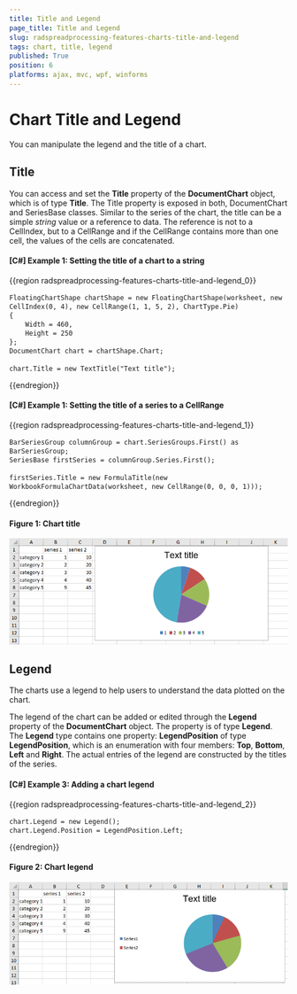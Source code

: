 ```yaml
---
title: Title and Legend
page_title: Title and Legend
slug: radspreadprocessing-features-charts-title-and-legend
tags: chart, title, legend
published: True
position: 6
platforms: ajax, mvc, wpf, winforms
---
```


# Chart Title and Legend

You can manipulate the legend and the title of a chart.

## Title

You can access and set the **Title** property of the **DocumentChart** object, which is of type **Title**. The Title property is exposed in both, DocumentChart and SeriesBase classes. Similar to the series of the chart, the title can be a simple *string* value or a reference to data. The reference is not to a CellIndex, but to a CellRange and if the CellRange contains more than one cell, the values of the cells are concatenated.

#### [C#] Example 1: Setting the title of a chart to a string

{{region radspreadprocessing-features-charts-title-and-legend_0}}
	
	FloatingChartShape chartShape = new FloatingChartShape(worksheet, new CellIndex(0, 4), new CellRange(1, 1, 5, 2), ChartType.Pie)
	{
		Width = 460,
		Height = 250
	};
	DocumentChart chart = chartShape.Chart;

	chart.Title = new TextTitle("Text title");
{{endregion}}


#### [C#] Example 1: Setting the title of a series to a CellRange

{{region radspreadprocessing-features-charts-title-and-legend_1}}
	
	BarSeriesGroup columnGroup = chart.SeriesGroups.First() as BarSeriesGroup;
	SeriesBase firstSeries = columnGroup.Series.First();

	firstSeries.Title = new FormulaTitle(new WorkbookFormulaChartData(worksheet, new CellRange(0, 0, 0, 1)));
{{endregion}}

#### Figure 1: Chart title
![](images/SpreadProcessing-Features-ChartTitle_1.png)


## Legend

The charts use a legend to help users to understand the data plotted on the chart. 

The legend of the chart can be added or edited through the **Legend** property of the **DocumentChart** object. The property is of type **Legend**. The **Legend** type contains one property: **LegendPosition** of type **LegendPosition**, which is an enumeration with four members: **Top**, **Bottom**, **Left** and **Right**. The actual entries of the legend are constructed by the titles of the series.

#### [C#] Example 3: Adding a chart legend
{{region radspreadprocessing-features-charts-title-and-legend_2}}

	chart.Legend = new Legend();
	chart.Legend.Position = LegendPosition.Left;
{{endregion}}

#### Figure 2: Chart legend
![](images/SpreadProcessing-Features-ChartLegend_1.png)